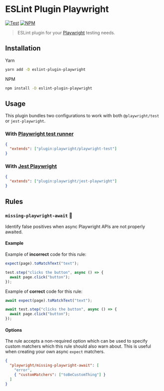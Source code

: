 # ESLint Plugin Playwright

[![Test](https://github.com/playwright-community/eslint-plugin-playwright/actions/workflows/test.yml/badge.svg)](https://github.com/playwright-community/eslint-plugin-playwright/actions/workflows/test.yml)
[![NPM](https://img.shields.io/npm/v/eslint-plugin-playwright)](https://www.npmjs.com/package/eslint-plugin-playwright)

> ESLint plugin for your [Playwright](https://github.com/microsoft/playwright) testing needs.

## Installation

Yarn

```sh
yarn add -D eslint-plugin-playwright
```

NPM

```sh
npm install -D eslint-plugin-playwright
```

## Usage

This plugin bundles two configurations to work with both `@playwright/test` or `jest-playwright`.

### With [Playwright test runner](https://playwright.dev/docs/test-intro)

```json
{
  "extends": ["plugin:playwright/playwright-test"]
}
```

### With [Jest Playwright](https://github.com/playwright-community/jest-playwright)

```json
{
  "extends": ["plugin:playwright/jest-playwright"]
}
```

## Rules

### `missing-playwright-await` 🔧

Identify false positives when async Playwright APIs are not properly awaited.

#### Example

Example of **incorrect** code for this rule:

```js
expect(page).toMatchText("text");

test.step("clicks the button", async () => {
  await page.click("button");
});
```

Example of **correct** code for this rule:

```js
await expect(page).toMatchText("text");

await test.step("clicks the button", async () => {
  await page.click("button");
});
```

#### Options

The rule accepts a non-required option which can be used to specify custom matchers which this rule should also warn about. This is useful when creating your own async `expect` matchers.

```json
{
  "playwright/missing-playwright-await": [
    "error",
    { "customMatchers": ["toBeCustomThing"] }
  ]
}
```
